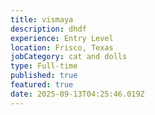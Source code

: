 ```yaml
---
title: vismaya
description: dhdf
experience: Entry Level
location: Frisco, Texas
jobCategory: cat and dolls
type: Full-time
published: true
featured: true
date: 2025-09-13T04:25:46.019Z
---
```

